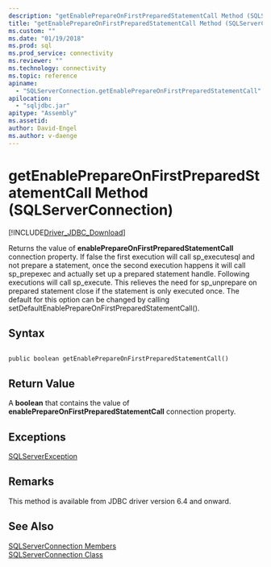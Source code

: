 ```yaml
---
description: "getEnablePrepareOnFirstPreparedStatementCall Method (SQLServerConnection)"
title: "getEnablePrepareOnFirstPreparedStatementCall Method (SQLServerConnection) | Microsoft Docs"
ms.custom: ""
ms.date: "01/19/2018"
ms.prod: sql
ms.prod_service: connectivity
ms.reviewer: ""
ms.technology: connectivity
ms.topic: reference
apiname: 
  - "SQLServerConnection.getEnablePrepareOnFirstPreparedStatementCall"
apilocation: 
  - "sqljdbc.jar"
apitype: "Assembly"
ms.assetid:
author: David-Engel
ms.author: v-daenge
---
```

# getEnablePrepareOnFirstPreparedStatementCall Method (SQLServerConnection)
[!INCLUDE[Driver_JDBC_Download](../../../includes/driver_jdbc_download.md)]

 Returns the value of **enablePrepareOnFirstPreparedStatementCall** connection property. If false the first execution will call sp_executesql and not prepare a statement, once the second execution happens it will call sp_prepexec and actually set up a prepared statement handle. Following executions will call sp_execute. This relieves the need for sp_unprepare on prepared statement close if the statement is only executed once. The default for this option can be changed by calling setDefaultEnablePrepareOnFirstPreparedStatementCall().

## Syntax  
  
```  
  
public boolean getEnablePrepareOnFirstPreparedStatementCall()  
```  

## Return Value
 A **boolean** that contains the value of **enablePrepareOnFirstPreparedStatementCall** connection property.

## Exceptions  
 [SQLServerException](../../../connect/jdbc/reference/sqlserverexception-class.md)  
 
## Remarks  
 This method is available from JDBC driver version 6.4 and onward.
 
## See Also  
 [SQLServerConnection Members](../../../connect/jdbc/reference/sqlserverconnection-members.md)   
 [SQLServerConnection Class](../../../connect/jdbc/reference/sqlserverconnection-class.md)  
  
  
